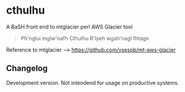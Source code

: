 # cthulhu
A BaSH front end to mtglacier perl AWS Glacier tool

> Ph'nglui mglw'nafh Cthulhu R'lyeh wgah'nagl fhtagn 

Reference to mtglacier --> https://github.com/vsespb/mt-aws-glacier

## Changelog
Development version. 
Not intendend for usage on productive systems.
